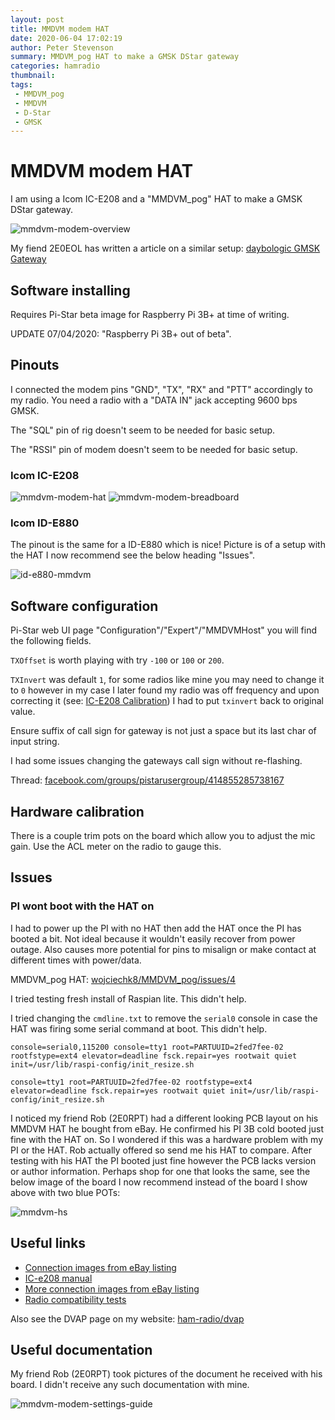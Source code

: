 ```yaml
---
layout: post
title: MMDVM modem HAT
date: 2020-06-04 17:02:19
author: Peter Stevenson
summary: MMDVM_pog HAT to make a GMSK DStar gateway
categories: hamradio
thumbnail:
tags:
 - MMDVM_pog
 - MMDVM
 - D-Star
 - GMSK
---
```


# MMDVM modem HAT

I am using a Icom IC-E208 and a "MMDVM_pog" HAT to make a GMSK DStar gateway.

![mmdvm-modem-overview](/blog/assets/2020-06-04/mmdvm-modem-overview.jpg)

My fiend 2E0EOL has written a article on a similar setup: [daybologic GMSK Gateway](http://www.daybologic.co.uk/articles.php?content=gmsk)

## Software installing

Requires Pi-Star beta image for Raspberry Pi 3B+ at time of writing.

UPDATE 07/04/2020: "Raspberry Pi 3B+ out of beta".

## Pinouts

I connected the modem pins "GND", "TX", "RX" and "PTT" accordingly to my radio. You need a radio with a "DATA IN" jack accepting 9600 bps GMSK.

The "SQL" pin of rig doesn't seem to be needed for basic setup.

The "RSSI" pin of modem doesn't seem to be needed for basic setup.

### Icom IC-E208

![mmdvm-modem-hat](/blog/assets/2020-06-04/mmdvm-modem-hat.jpg)
![mmdvm-modem-breadboard](/blog/assets/2020-06-04/mmdvm-modem-breadboard.jpg)

### Icom ID-E880

The pinout is the same for a ID-E880 which is nice! Picture is of a setup with the HAT I now recommend see the below heading "Issues".

![id-e880-mmdvm](/blog/assets/2020-06-04/id-e880-mmdvm.jpeg)

## Software configuration 

Pi-Star web UI page "Configuration"/"Expert"/"MMDVMHost" you will find the following fields.

`TXOffset` is worth playing with try `-100` or `100` or `200`.

`TXInvert` was default `1`, for some radios like mine you may need to change it to `0` however in my case I later found my radio was off frequency and upon correcting it (see: [IC-E208 Calibration](https://2e0pgs.github.io/blog/hamradio/2019/05/25/ic-e208-calibration/)) I had to put `txinvert` back to original value.

Ensure suffix of call sign for gateway is not just a space but its last char of input string.

I had some issues changing the gateways call sign without re-flashing.

Thread: [facebook.com/groups/pistarusergroup/414855285738167](https://www.facebook.com/groups/pistarusergroup/414855285738167/?comment_id=414856705738025&reply_comment_id=415271039029925&notif_id=1554136716212493&notif_t=group_comment)

## Hardware calibration

There is a couple trim pots on the board which allow you to adjust the mic gain. Use the ACL meter on the radio to gauge this.

## Issues

### PI wont boot with the HAT on

I had to power up the PI with no HAT then add the HAT once the PI has booted a bit. Not ideal because it wouldn't easily recover from power outage. Also causes more potential for pins to misalign or make contact at different times with power/data.

MMDVM_pog HAT: [wojciechk8/MMDVM_pog/issues/4](https://github.com/wojciechk8/MMDVM_pog/issues/4#issuecomment-482480582)

I tried testing fresh install of Raspian lite. This didn't help.

I tried changing the `cmdline.txt` to remove the `serial0` console in case the HAT was firing some serial command at boot. This didn't help.

```
console=serial0,115200 console=tty1 root=PARTUUID=2fed7fee-02 rootfstype=ext4 elevator=deadline fsck.repair=yes rootwait quiet init=/usr/lib/raspi-config/init_resize.sh
```

```
console=tty1 root=PARTUUID=2fed7fee-02 rootfstype=ext4 elevator=deadline fsck.repair=yes rootwait quiet init=/usr/lib/raspi-config/init_resize.sh
```

I noticed my friend Rob (2E0RPT) had a different looking PCB layout on his MMDVM HAT he bought from eBay. He confirmed his PI 3B cold booted just fine with the HAT on. So I wondered if this was a hardware problem with my PI or the HAT. Rob actually offered so send me his HAT to compare. After testing with his HAT the PI booted just fine however the PCB lacks version or author information. Perhaps shop for one that looks the same, see the below image of the board I now recommend instead of the board I show above with two blue POTs:

![mmdvm-hs](/blog/assets/2020-06-04/mmdvm-hs.jpeg)

## Useful links

* [Connection images from eBay listing](https://www.ebay.com/itm/MMDVM-DMR-Repeater-Open-Source-Multi-Mode-Digital-Voice-Modem-for-Raspberry-MJ-/163608363073)
* [IC-e208 manual](http://www.radiomanual.info/schemi/ICOM_VU/IC-E208_user.pdf)
* [More connection images from eBay listing](https://www.ebay.co.uk/itm/2018-latest-MMDVM-DMR-Repeater-Open-Source-Multi-Mode-Digital-Voice-Modem-Moto/352486107764)
* [Radio compatibility tests](https://wiki.brandmeister.network/index.php/Homebrew/MMDVM?fbclid=IwAR3wkTfMHb_fN2V6INoDoh30Li06tqzpZdKBPKN5aTUeyScjTOPN0jQ8aS0#Recommend_radios_for_homebrew_repeaters)

Also see the DVAP page on my website: [ham-radio/dvap](https://2e0pgs.github.io/ham-radio/dvap.html)

## Useful documentation

My friend Rob (2E0RPT) took pictures of the document he received with his board. I didn't receive any such documentation with mine.

![mmdvm-modem-settings-guide](/blog/assets/2020-06-04/mmdvm-modem-settings-guide.jpg)